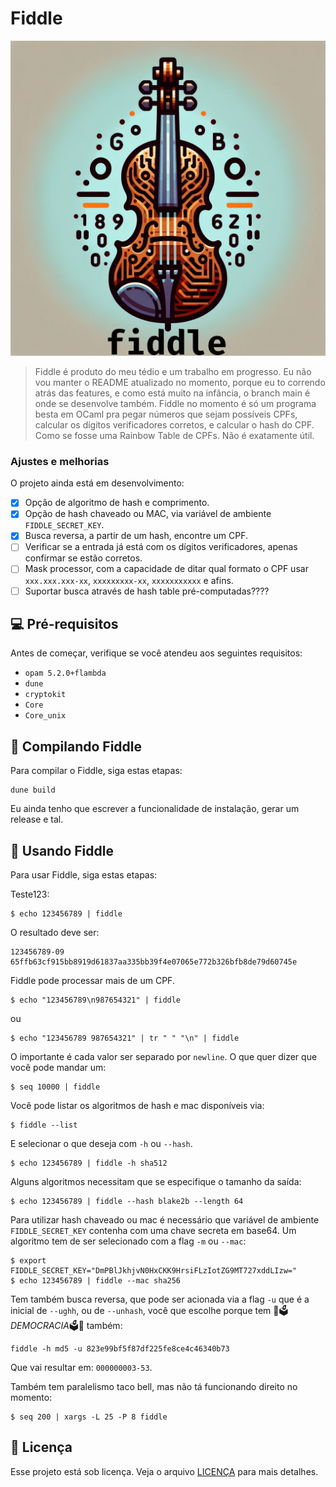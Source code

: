# Fiddle

<img src="image.png" alt="Fiddle logo">

> Fiddle é produto do meu tédio e um trabalho em progresso. Eu não vou manter o README atualizado no momento, porque eu to correndo atrás das features, e como está muito na infância, o branch main é onde se desenvolve também. Fiddle no momento é só um programa besta em OCaml pra pegar números que sejam possíveis CPFs, calcular os dígitos verificadores corretos, e calcular o hash do CPF. Como se fosse uma Rainbow Table de CPFs. Não é exatamente útil. 

### Ajustes e melhorias

O projeto ainda está em desenvolvimento:

- [x] Opção de algoritmo de hash e comprimento.
- [x] Opção de hash chaveado ou MAC, via variável de ambiente `FIDDLE_SECRET_KEY`.
- [x] Busca reversa, a partir de um hash, encontre um CPF.
- [ ] Verificar se a entrada já está com os dígitos verificadores, apenas confirmar se estão corretos.
- [ ] Mask processor, com a capacidade de ditar qual formato o CPF usar `xxx.xxx.xxx-xx`, `xxxxxxxxx-xx`, `xxxxxxxxxxx` e afins.
- [ ] Suportar busca através de hash table pré-computadas????

## 💻 Pré-requisitos

Antes de começar, verifique se você atendeu aos seguintes requisitos:

- `opam 5.2.0+flambda`
- `dune`
- `cryptokit`
- `Core`
- `Core_unix`
  
## 🚀 Compilando Fiddle

Para compilar o Fiddle, siga estas etapas:

```
dune build 
```

Eu ainda tenho que escrever a funcionalidade de instalação, gerar um release e tal.

## 🎻 Usando Fiddle

Para usar Fiddle, siga estas etapas:

Teste123:
```
$ echo 123456789 | fiddle
```
O resultado deve ser:

```
123456789-09	65ffb63cf915bb8919d61837aa335bb39f4e07065e772b326bfb8de79d60745e
```

Fiddle pode processar mais de um CPF.

```
$ echo "123456789\n987654321" | fiddle
```
ou

```
$ echo "123456789 987654321" | tr " " "\n" | fiddle
```

O importante é cada valor ser separado por `newline`. O que quer dizer que você pode mandar um:

```
$ seq 10000 | fiddle
```

Você pode listar os algoritmos de hash e mac disponíveis via:

```
$ fiddle --list
```

E selecionar o que deseja com `-h` ou `--hash`.

```
$ echo 123456789 | fiddle -h sha512
```

Alguns algoritmos necessitam que se especifique o tamanho da saída:

```
$ echo 123456789 | fiddle --hash blake2b --length 64
```

Para utilizar hash chaveado ou mac é necessário que variável de ambiente `FIDDLE_SECRET_KEY` contenha com uma chave secreta em base64. Um algoritmo tem de ser selecionado com a flag `-m` ou `--mac`:

```
$ export FIDDLE_SECRET_KEY="DmPBlJkhjvN0HxCKK9HrsiFLzIotZG9MT727xddLIzw="
$ echo 123456789 | fiddle --mac sha256
```

Tem também busca reversa, que pode ser acionada via a flag `-u` que é a inicial de `--ughh`, ou de `--unhash`, você que escolhe porque tem 🎉🗳️*DEMOCRACIA*🗳️🎉 também:

```
fiddle -h md5 -u 823e99bf5f87df225fe8ce4c46340b73
```

Que vai resultar em: `000000003-53`.


Também tem paralelismo taco bell, mas não tá funcionando direito no momento:

```
$ seq 200 | xargs -L 25 -P 8 fiddle
```


## 📝 Licença

Esse projeto está sob licença. Veja o arquivo [LICENÇA](LICENSE.md) para mais detalhes.
